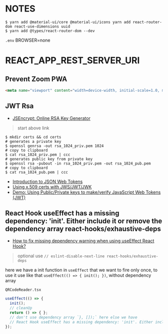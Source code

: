 # NOTES

```shell
$ yarn add @material-ui/core @material-ui/icons yarn add react-router-dom react-use-dimensions uuid
$ yarn add @types/react-router-dom --dev
```

 `.env`
BROWSER=none
# REACT_APP_REST_SERVER_URI

## Prevent Zoom PWA

```html
<meta name="viewport" content="width=device-width, initial-scale=1.0, minimum-scale=1.0, maximum-scale=1.0, user-scalable=no">
```

## JWT Rsa

- [JSEncrypt: Online RSA Key Generator](https://travistidwell.com/jsencrypt/demo/)

> start above link

```shell
$ mkdir certs && cd certs
# generates a private key
$ openssl genrsa -out rsa_1024_priv.pem 1024
# copy to clipboard
$ cat rsa_1024_priv.pem | ccc
# generates public key from private key
$ openssl rsa -pubout -in rsa_1024_priv.pem -out rsa_1024_pub.pem
# copy to clipboard
$ cat rsa_1024_pub.pem | ccc
```

- [Introduction to JSON Web Tokens](https://jwt.io/introduction/)
- [Using x.509 certs with JWS/JWT/JWK](https://gist.github.com/jasonk000/26f987681b56fe34c235248c980b5c2e)
- [Demo: Using Public/Private keys to make/verify JavaScript Web Tokens (JWT)](https://github.com/BlitzkriegSoftware/NodeJwtRsa)

## React Hook useEffect has a missing dependency: 'init'. Either include it or remove the dependency array  react-hooks/exhaustive-deps

- [How to fix missing dependency warning when using useEffect React Hook?](https://stackoverflow.com/questions/55840294/how-to-fix-missing-dependency-warning-when-using-useeffect-react-hook)

> optional use `// eslint-disable-next-line react-hooks/exhaustive-deps`

here we have a init function in `useEffect` that we want to fire only once, to use it use like that `useEffect(() => { init(); })`, without dependency array

`QRCodeReader.tsx`

```typescript
useEffect(() => {
  init();
  // cleanUp
  return () => { };
  // don't use dependency array `}, []);` here else we have
  // React Hook useEffect has a missing dependency: 'init'. Either include it or remove the dependency array  react-hooks/exhaustive-deps
});
```
